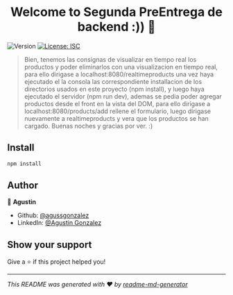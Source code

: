 <h1 align="center">Welcome to Segunda PreEntrega de backend :)) 👋</h1>
<p>
  <img alt="Version" src="https://img.shields.io/badge/version-1.0.0-blue.svg?cacheSeconds=2592000" />
  <a href="#" target="_blank">
    <img alt="License: ISC" src="https://img.shields.io/badge/License-ISC-yellow.svg" />
  </a>
</p>

> Bien, tenemos las consignas de visualizar en tiempo real los productos y poder eliminarlos con una visualizacion en tiempo real, para ello dirigase a localhost:8080/realtimeproducts una vez haya ejecutado el la consola las correspondiente installacion de los directorios usados en este proyecto (npm install), y luego haya ejecutado el servidor (npm run dev), ademas se pedia poder agregar productos desde el front en la vista del DOM, para ello dirigase a localhost:8080/products/add rellene el formulario, luego dirigase nuevamente a realtimeproducts y vera que los productos se han cargado. Buenas noches y gracias por ver. :)

## Install

```sh
npm install
```

## Author

👤 **Agustin**

* Github: [@agussgonzalez](https://github.com/agussgonzalez)
* LinkedIn: [@Agustin Gonzalez](https://linkedin.com/in/AgustinGonzalez)

## Show your support

Give a ⭐️ if this project helped you!

***
_This README was generated with ❤️ by [readme-md-generator](https://github.com/kefranabg/readme-md-generator)_
